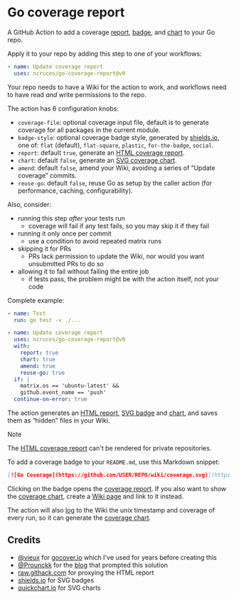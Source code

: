 # Go coverage report

A GitHub Action to add a coverage [report][1], [badge][2], and [chart][4] to your Go repo.

Apply it to your repo by adding this step to one of your workflows:

```yaml
- name: Update coverage report
  uses: ncruces/go-coverage-report@v0
```

Your repo needs to have a Wiki for the action to work,
and workflows need to have read _and_ write permissions to the repo.

The action has 6 configuration knobs:
- `coverage-file`: optional coverage input file,
  default is to generate coverage for all packages in the current module.
- `badge-style`: optional coverage badge style,
  generated by [shields.io](https://shields.io),
  one of: `flat` (default), `flat-square`, `plastic`, `for-the-badge`, `social`.
- `report`: default `true`,
  generate an [HTML coverage report][1].
- `chart`: default `false`,
  generate an [SVG coverage chart][4].
- `amend`: default `false`,
  amend your Wiki, avoiding a series of “Update coverage” commits.
- `reuse-go`: default `false`,
  reuse Go as setup by the caller action
  (for performance, caching, configurability).

Also, consider:
- running this step _after_ your tests run
  - coverage will fail if any test fails, so you may skip it if they fail
- running it only once per commit
  - use a condition to avoid repeated matrix runs
- skipping it for PRs
  - PRs lack permission to update the Wiki,
    nor would you want unsubmitted PRs to do so
- allowing it to fail without failing the entire job
  - if tests pass, the problem might be with the action itself, not your code

Complete example:

```yaml
- name: Test
  run: go test -v ./...

- name: Update coverage report
  uses: ncruces/go-coverage-report@v0
  with:
    report: true
    chart: true
    amend: true
    reuse-go: true
  if: |
    matrix.os == 'ubuntu-latest' &&
    github.event_name == 'push'  
  continue-on-error: true
```

The action generates an [HTML report][1], [SVG badge][2] and [chart][4],
and saves them as “hidden” files in your Wiki.

> [!NOTE]  
> The [HTML coverage report][1] can't be rendered for private repositories.

To add a coverage badge to your `README.md`, use this Markdown snippet:

```markdown
[![Go Coverage](https://github.com/USER/REPO/wiki/coverage.svg)](https://raw.githack.com/wiki/USER/REPO/coverage.html)
```

Clicking on the badge opens the [coverage report][1].
If you also want to show the [coverage chart][4],
create a [Wiki page][5] and link to it instead.

The action will also [log][3] to the Wiki the unix timestamp and coverage of every run,
so it can generate the [coverage chart][4].

[1]: https://raw.githack.com/wiki/ncruces/go-sqlite3/coverage.html
[2]: https://github.com/ncruces/go-sqlite3/wiki/coverage.svg
[3]: https://github.com/ncruces/go-sqlite3/wiki/coverage.log
[4]: https://github.com/ncruces/go-sqlite3/wiki/coverage-chart.svg
[5]: https://github.com/ncruces/go-sqlite3/wiki/Test-coverage-report

## Credits

- [@vieux](https://github.com/vieux/) for [gocover.io](https://github.com/vieux/gocover.io) which I've used for years before creating this
- [@Prounckk](https://github.com/Prounckk) for the [blog](https://eremeev.ca/posts/golang-test-coverage-github-action/) that prompted this solution
- [raw.githack.com](https://raw.githack.com/) for proxying the HTML report
- [shields.io](https://shields.io/) for SVG badges
- [quickchart.io](https://quickchart.io/) for SVG charts

